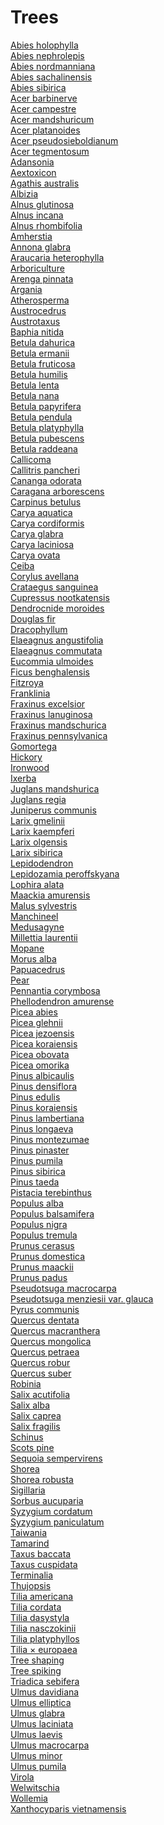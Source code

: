 # Trees
[Abies holophylla](https://en.wikipedia.org/wiki/Abies_holophylla)<br>
[Abies nephrolepis](https://en.wikipedia.org/wiki/Abies_nephrolepis)<br>
[Abies nordmanniana](https://en.wikipedia.org/wiki/Abies_nordmanniana)<br>
[Abies sachalinensis](https://en.wikipedia.org/wiki/Abies_sachalinensis)<br>
[Abies sibirica](https://en.wikipedia.org/wiki/Abies_sibirica)<br>
[Acer barbinerve](https://en.wikipedia.org/wiki/Acer_barbinerve)<br>
[Acer campestre](https://en.wikipedia.org/wiki/Acer_campestre)<br>
[Acer mandshuricum](https://en.wikipedia.org/wiki/Acer_mandshuricum)<br>
[Acer platanoides](https://en.wikipedia.org/wiki/Acer_platanoides)<br>
[Acer pseudosieboldianum](https://en.wikipedia.org/wiki/Acer_pseudosieboldianum)<br>
[Acer tegmentosum](https://en.wikipedia.org/wiki/Acer_tegmentosum)<br>
[Adansonia](https://en.wikipedia.org/wiki/Adansonia)<br>
[Aextoxicon](https://en.wikipedia.org/wiki/Aextoxicon)<br>
[Agathis australis](https://en.wikipedia.org/wiki/Agathis_australis)<br>
[Albizia](https://en.wikipedia.org/wiki/Albizia)<br>
[Alnus glutinosa](https://en.wikipedia.org/wiki/Alnus_glutinosa)<br>
[Alnus incana](https://en.wikipedia.org/wiki/Alnus_incana)<br>
[Alnus rhombifolia](https://en.wikipedia.org/wiki/Alnus_rhombifolia)<br>
[Amherstia](https://en.wikipedia.org/wiki/Amherstia)<br>
[Annona glabra](https://en.wikipedia.org/wiki/Annona_glabra)<br>
[Araucaria heterophylla](https://en.wikipedia.org/wiki/Araucaria_heterophylla)<br>
[Arboriculture](https://en.wikipedia.org/wiki/Arboriculture)<br>
[Arenga pinnata](https://en.wikipedia.org/wiki/Arenga_pinnata)<br>
[Argania](https://en.wikipedia.org/wiki/Argania)<br>
[Atherosperma](https://en.wikipedia.org/wiki/Atherosperma)<br>
[Austrocedrus](https://en.wikipedia.org/wiki/Austrocedrus)<br>
[Austrotaxus](https://en.wikipedia.org/wiki/Austrotaxus)<br>
[Baphia nitida](https://en.wikipedia.org/wiki/Baphia_nitida)<br>
[Betula dahurica](https://en.wikipedia.org/wiki/Betula_dahurica)<br>
[Betula ermanii](https://en.wikipedia.org/wiki/Betula_ermanii)<br>
[Betula fruticosa](https://en.wikipedia.org/wiki/Betula_fruticosa)<br>
[Betula humilis](https://en.wikipedia.org/wiki/Betula_humilis)<br>
[Betula lenta](https://en.wikipedia.org/wiki/Betula_lenta)<br>
[Betula nana](https://en.wikipedia.org/wiki/Betula_nana)<br>
[Betula papyrifera](https://en.wikipedia.org/wiki/Betula_papyrifera)<br>
[Betula pendula](https://en.wikipedia.org/wiki/Betula_pendula)<br>
[Betula platyphylla](https://en.wikipedia.org/wiki/Betula_platyphylla)<br>
[Betula pubescens](https://en.wikipedia.org/wiki/Betula_pubescens)<br>
[Betula raddeana](https://en.wikipedia.org/wiki/Betula_raddeana)<br>
[Callicoma](https://en.wikipedia.org/wiki/Callicoma)<br>
[Callitris pancheri](https://en.wikipedia.org/wiki/Callitris_pancheri)<br>
[Cananga odorata](https://en.wikipedia.org/wiki/Cananga_odorata)<br>
[Caragana arborescens](https://en.wikipedia.org/wiki/Caragana_arborescens)<br>
[Carpinus betulus](https://en.wikipedia.org/wiki/Carpinus_betulus)<br>
[Carya aquatica](https://en.wikipedia.org/wiki/Carya_aquatica)<br>
[Carya cordiformis](https://en.wikipedia.org/wiki/Carya_cordiformis)<br>
[Carya glabra](https://en.wikipedia.org/wiki/Carya_glabra)<br>
[Carya laciniosa](https://en.wikipedia.org/wiki/Carya_laciniosa)<br>
[Carya ovata](https://en.wikipedia.org/wiki/Carya_ovata)<br>
[Ceiba](https://en.wikipedia.org/wiki/Ceiba)<br>
[Corylus avellana](https://en.wikipedia.org/wiki/Corylus_avellana)<br>
[Crataegus sanguinea](https://en.wikipedia.org/wiki/Crataegus_sanguinea)<br>
[Cupressus nootkatensis](https://en.wikipedia.org/wiki/Cupressus_nootkatensis)<br>
[Dendrocnide moroides](https://en.wikipedia.org/wiki/Dendrocnide_moroides)<br>
[Douglas fir](https://en.wikipedia.org/wiki/Douglas_fir)<br>
[Dracophyllum](https://en.wikipedia.org/wiki/Dracophyllum)<br>
[Elaeagnus angustifolia](https://en.wikipedia.org/wiki/Elaeagnus_angustifolia)<br>
[Elaeagnus commutata](https://en.wikipedia.org/wiki/Elaeagnus_commutata)<br>
[Eucommia ulmoides](https://en.wikipedia.org/wiki/Eucommia_ulmoides)<br>
[Ficus benghalensis](https://en.wikipedia.org/wiki/Ficus_benghalensis)<br>
[Fitzroya](https://en.wikipedia.org/wiki/Fitzroya)<br>
[Franklinia](https://en.wikipedia.org/wiki/Franklinia)<br>
[Fraxinus excelsior](https://en.wikipedia.org/wiki/Fraxinus_excelsior)<br>
[Fraxinus lanuginosa](https://en.wikipedia.org/wiki/Fraxinus_lanuginosa)<br>
[Fraxinus mandschurica](https://en.wikipedia.org/wiki/Fraxinus_mandschurica)<br>
[Fraxinus pennsylvanica](https://en.wikipedia.org/wiki/Fraxinus_pennsylvanica)<br>
[Gomortega](https://en.wikipedia.org/wiki/Gomortega)<br>
[Hickory](https://en.wikipedia.org/wiki/Hickory)<br>
[Ironwood](https://en.wikipedia.org/wiki/Ironwood)<br>
[Ixerba](https://en.wikipedia.org/wiki/Ixerba)<br>
[Juglans mandshurica](https://en.wikipedia.org/wiki/Juglans_mandshurica)<br>
[Juglans regia](https://en.wikipedia.org/wiki/Juglans_regia)<br>
[Juniperus communis](https://en.wikipedia.org/wiki/Juniperus_communis)<br>
[Larix gmelinii](https://en.wikipedia.org/wiki/Larix_gmelinii)<br>
[Larix kaempferi](https://en.wikipedia.org/wiki/Larix_kaempferi)<br>
[Larix olgensis](https://en.wikipedia.org/wiki/Larix_olgensis)<br>
[Larix sibirica](https://en.wikipedia.org/wiki/Larix_sibirica)<br>
[Lepidodendron](https://en.wikipedia.org/wiki/Lepidodendron)<br>
[Lepidozamia peroffskyana](https://en.wikipedia.org/wiki/Lepidozamia_peroffskyana)<br>
[Lophira alata](https://en.wikipedia.org/wiki/Lophira_alata)<br>
[Maackia amurensis](https://en.wikipedia.org/wiki/Maackia_amurensis)<br>
[Malus sylvestris](https://en.wikipedia.org/wiki/Malus_sylvestris)<br>
[Manchineel](https://en.wikipedia.org/wiki/Manchineel)<br>
[Medusagyne](https://en.wikipedia.org/wiki/Medusagyne)<br>
[Millettia laurentii](https://en.wikipedia.org/wiki/Millettia_laurentii)<br>
[Mopane](https://en.wikipedia.org/wiki/Mopane)<br>
[Morus alba](https://en.wikipedia.org/wiki/Morus_alba)<br>
[Papuacedrus](https://en.wikipedia.org/wiki/Papuacedrus)<br>
[Pear](https://en.wikipedia.org/wiki/Pear)<br>
[Pennantia corymbosa](https://en.wikipedia.org/wiki/Pennantia_corymbosa)<br>
[Phellodendron amurense](https://en.wikipedia.org/wiki/Phellodendron_amurense)<br>
[Picea abies](https://en.wikipedia.org/wiki/Picea_abies)<br>
[Picea glehnii](https://en.wikipedia.org/wiki/Picea_glehnii)<br>
[Picea jezoensis](https://en.wikipedia.org/wiki/Picea_jezoensis)<br>
[Picea koraiensis](https://en.wikipedia.org/wiki/Picea_koraiensis)<br>
[Picea obovata](https://en.wikipedia.org/wiki/Picea_obovata)<br>
[Picea omorika](https://en.wikipedia.org/wiki/Picea_omorika)<br>
[Pinus albicaulis](https://en.wikipedia.org/wiki/Pinus_albicaulis)<br>
[Pinus densiflora](https://en.wikipedia.org/wiki/Pinus_densiflora)<br>
[Pinus edulis](https://en.wikipedia.org/wiki/Pinus_edulis)<br>
[Pinus koraiensis](https://en.wikipedia.org/wiki/Pinus_koraiensis)<br>
[Pinus lambertiana](https://en.wikipedia.org/wiki/Pinus_lambertiana)<br>
[Pinus longaeva](https://en.wikipedia.org/wiki/Pinus_longaeva)<br>
[Pinus montezumae](https://en.wikipedia.org/wiki/Pinus_montezumae)<br>
[Pinus pinaster](https://en.wikipedia.org/wiki/Pinus_pinaster)<br>
[Pinus pumila](https://en.wikipedia.org/wiki/Pinus_pumila)<br>
[Pinus sibirica](https://en.wikipedia.org/wiki/Pinus_sibirica)<br>
[Pinus taeda](https://en.wikipedia.org/wiki/Pinus_taeda)<br>
[Pistacia terebinthus](https://en.wikipedia.org/wiki/Pistacia_terebinthus)<br>
[Populus alba](https://en.wikipedia.org/wiki/Populus_alba)<br>
[Populus balsamifera](https://en.wikipedia.org/wiki/Populus_balsamifera)<br>
[Populus nigra](https://en.wikipedia.org/wiki/Populus_nigra)<br>
[Populus tremula](https://en.wikipedia.org/wiki/Populus_tremula)<br>
[Prunus cerasus](https://en.wikipedia.org/wiki/Prunus_cerasus)<br>
[Prunus domestica](https://en.wikipedia.org/wiki/Prunus_domestica)<br>
[Prunus maackii](https://en.wikipedia.org/wiki/Prunus_maackii)<br>
[Prunus padus](https://en.wikipedia.org/wiki/Prunus_padus)<br>
[Pseudotsuga macrocarpa](https://en.wikipedia.org/wiki/Pseudotsuga_macrocarpa)<br>
[Pseudotsuga menziesii var. glauca](https://en.wikipedia.org/wiki/Pseudotsuga_menziesii_var._glauca)<br>
[Pyrus communis](https://en.wikipedia.org/wiki/Pyrus_communis)<br>
[Quercus dentata](https://en.wikipedia.org/wiki/Quercus_dentata)<br>
[Quercus macranthera](https://en.wikipedia.org/wiki/Quercus_macranthera)<br>
[Quercus mongolica](https://en.wikipedia.org/wiki/Quercus_mongolica)<br>
[Quercus petraea](https://en.wikipedia.org/wiki/Quercus_petraea)<br>
[Quercus robur](https://en.wikipedia.org/wiki/Quercus_robur)<br>
[Quercus suber](https://en.wikipedia.org/wiki/Quercus_suber)<br>
[Robinia](https://en.wikipedia.org/wiki/Robinia)<br>
[Salix acutifolia](https://en.wikipedia.org/wiki/Salix_acutifolia)<br>
[Salix alba](https://en.wikipedia.org/wiki/Salix_alba)<br>
[Salix caprea](https://en.wikipedia.org/wiki/Salix_caprea)<br>
[Salix fragilis](https://en.wikipedia.org/wiki/Salix_fragilis)<br>
[Schinus](https://en.wikipedia.org/wiki/Schinus)<br>
[Scots pine](https://en.wikipedia.org/wiki/Scots_pine)<br>
[Sequoia sempervirens](https://en.wikipedia.org/wiki/Sequoia_sempervirens)<br>
[Shorea](https://en.wikipedia.org/wiki/Shorea)<br>
[Shorea robusta](https://en.wikipedia.org/wiki/Shorea_robusta)<br>
[Sigillaria](https://en.wikipedia.org/wiki/Sigillaria)<br>
[Sorbus aucuparia](https://en.wikipedia.org/wiki/Sorbus_aucuparia)<br>
[Syzygium cordatum](https://en.wikipedia.org/wiki/Syzygium_cordatum)<br>
[Syzygium paniculatum](https://en.wikipedia.org/wiki/Syzygium_paniculatum)<br>
[Taiwania](https://en.wikipedia.org/wiki/Taiwania)<br>
[Tamarind](https://en.wikipedia.org/wiki/Tamarind)<br>
[Taxus baccata](https://en.wikipedia.org/wiki/Taxus_baccata)<br>
[Taxus cuspidata](https://en.wikipedia.org/wiki/Taxus_cuspidata)<br>
[Terminalia](https://en.wikipedia.org/wiki/Terminalia_(plant))<br>
[Thujopsis](https://en.wikipedia.org/wiki/Thujopsis)<br>
[Tilia americana](https://en.wikipedia.org/wiki/Tilia_americana)<br>
[Tilia cordata](https://en.wikipedia.org/wiki/Tilia_cordata)<br>
[Tilia dasystyla](https://en.wikipedia.org/wiki/Tilia_dasystyla)<br>
[Tilia nasczokinii](https://en.wikipedia.org/wiki/Tilia_nasczokinii)<br>
[Tilia platyphyllos](https://en.wikipedia.org/wiki/Tilia_platyphyllos)<br>
[Tilia × europaea](https://en.wikipedia.org/wiki/Tilia_%C3%97_europaea)<br>
[Tree shaping](https://en.wikipedia.org/wiki/Tree_shaping)<br>
[Tree spiking](https://en.wikipedia.org/wiki/Tree_spiking)<br>
[Triadica sebifera](https://en.wikipedia.org/wiki/Triadica_sebifera)<br>
[Ulmus davidiana](https://en.wikipedia.org/wiki/Ulmus_davidiana)<br>
[Ulmus elliptica](https://en.wikipedia.org/wiki/Ulmus_elliptica)<br>
[Ulmus glabra](https://en.wikipedia.org/wiki/Ulmus_glabra)<br>
[Ulmus laciniata](https://en.wikipedia.org/wiki/Ulmus_laciniata)<br>
[Ulmus laevis](https://en.wikipedia.org/wiki/Ulmus_laevis)<br>
[Ulmus macrocarpa](https://en.wikipedia.org/wiki/Ulmus_macrocarpa)<br>
[Ulmus minor](https://en.wikipedia.org/wiki/Ulmus_minor)<br>
[Ulmus pumila](https://en.wikipedia.org/wiki/Ulmus_pumila)<br>
[Virola](https://en.wikipedia.org/wiki/Virola)<br>
[Welwitschia](https://en.wikipedia.org/wiki/Welwitschia)<br>
[Wollemia](https://en.wikipedia.org/wiki/Wollemia)<br>
[Xanthocyparis vietnamensis](https://en.wikipedia.org/wiki/Xanthocyparis_vietnamensis)<br>
